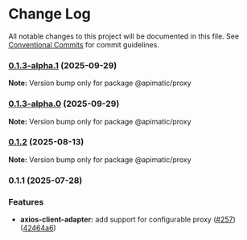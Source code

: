 # Change Log

All notable changes to this project will be documented in this file.
See [Conventional Commits](https://conventionalcommits.org) for commit guidelines.

### [0.1.3-alpha.1](https://github.com/apimatic/apimatic-js-runtime/compare/@apimatic/proxy@0.1.2...@apimatic/proxy@0.1.3-alpha.1) (2025-09-29)

**Note:** Version bump only for package @apimatic/proxy

### [0.1.3-alpha.0](https://github.com/apimatic/apimatic-js-runtime/compare/@apimatic/proxy@0.1.2...@apimatic/proxy@0.1.3-alpha.0) (2025-09-29)

**Note:** Version bump only for package @apimatic/proxy

### [0.1.2](https://github.com/apimatic/apimatic-js-runtime/compare/@apimatic/proxy@0.1.1...@apimatic/proxy@0.1.2) (2025-08-13)

**Note:** Version bump only for package @apimatic/proxy

### 0.1.1 (2025-07-28)

### Features

- **axios-client-adapter:** add support for configurable proxy ([#257](https://github.com/apimatic/apimatic-js-runtime/issues/257)) ([42464a6](https://github.com/apimatic/apimatic-js-runtime/commit/42464a680539b29f477dc634342464eb40940e34))
